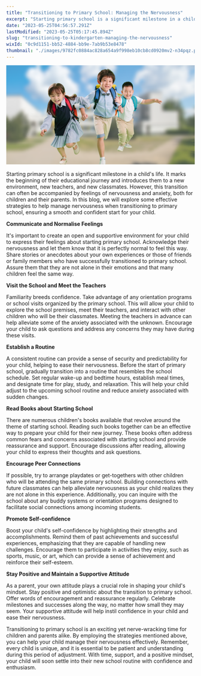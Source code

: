 ```yaml
---
title: "Transitioning to Primary School: Managing the Nervousness"
excerpt: "Starting primary school is a significant milestone in a child's life. It marks the beginning of their educational journey and introduces..."
date: "2023-05-25T04:56:57.291Z"
lastModified: "2023-05-25T05:17:45.894Z"
slug: "transitioning-to-kindergarten-managing-the-nervousness"
wixId: "0c9d1151-bb52-4884-bb9e-7ab9b53e8478"
thumbnail: "./images/9782fc0884ac828a654a9f998eb10cb8cd0920mv2-n34pqz.png"
---
```


![](./images/9782fc0884ac828a654a9f998eb10cb8cd0920mv2-n34pqz.png)

Starting primary school is a significant milestone in a child's life. It marks the beginning of their educational journey and introduces them to a new environment, new teachers, and new classmates. However, this transition can often be accompanied by feelings of nervousness and anxiety, both for children and their parents. In this blog, we will explore some effective strategies to help manage nervousness when transitioning to primary school, ensuring a smooth and confident start for your child.

**Communicate and Normalise Feelings**

It's important to create an open and supportive environment for your child to express their feelings about starting primary school. Acknowledge their nervousness and let them know that it is perfectly normal to feel this way. Share stories or anecdotes about your own experiences or those of friends or family members who have successfully transitioned to primary school. Assure them that they are not alone in their emotions and that many children feel the same way.

**Visit the School and Meet the Teachers**

Familiarity breeds confidence. Take advantage of any orientation programs or school visits organized by the primary school. This will allow your child to explore the school premises, meet their teachers, and interact with other children who will be their classmates. Meeting the teachers in advance can help alleviate some of the anxiety associated with the unknown. Encourage your child to ask questions and address any concerns they may have during these visits.

**Establish a Routine**

A consistent routine can provide a sense of security and predictability for your child, helping to ease their nervousness. Before the start of primary school, gradually transition into a routine that resembles the school schedule. Set regular wake-up and bedtime hours, establish meal times, and designate time for play, study, and relaxation. This will help your child adjust to the upcoming school routine and reduce anxiety associated with sudden changes.

**Read Books about Starting School**

There are numerous children's books available that revolve around the theme of starting school. Reading such books together can be an effective way to prepare your child for their new journey. These books often address common fears and concerns associated with starting school and provide reassurance and support. Encourage discussions after reading, allowing your child to express their thoughts and ask questions.

**Encourage Peer Connections**

If possible, try to arrange playdates or get-togethers with other children who will be attending the same primary school. Building connections with future classmates can help alleviate nervousness as your child realizes they are not alone in this experience. Additionally, you can inquire with the school about any buddy systems or orientation programs designed to facilitate social connections among incoming students.

**Promote Self-confidence**

Boost your child's self-confidence by highlighting their strengths and accomplishments. Remind them of past achievements and successful experiences, emphasizing that they are capable of handling new challenges. Encourage them to participate in activities they enjoy, such as sports, music, or art, which can provide a sense of achievement and reinforce their self-esteem.

**Stay Positive and Maintain a Supportive Attitude**

As a parent, your own attitude plays a crucial role in shaping your child's mindset. Stay positive and optimistic about the transition to primary school. Offer words of encouragement and reassurance regularly. Celebrate milestones and successes along the way, no matter how small they may seem. Your supportive attitude will help instil confidence in your child and ease their nervousness.

Transitioning to primary school is an exciting yet nerve-wracking time for children and parents alike. By employing the strategies mentioned above, you can help your child manage their nervousness effectively. Remember, every child is unique, and it is essential to be patient and understanding during this period of adjustment. With time, support, and a positive mindset, your child will soon settle into their new school routine with confidence and enthusiasm.